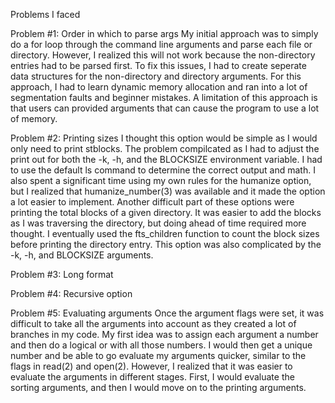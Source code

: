 Problems I faced

Problem #1: Order in which to parse args
My initial approach was to simply do a for loop through the command line arguments and parse each file or directory. However, I realized this will not work because the non-directory entries had to be parsed first. To fix this issues, I had to create seperate data structures for the non-directory and directory arguments. For this approach, I had to learn dynamic memory allocation and ran into a lot of segmentation faults and beginner mistakes. A limitation of this approach is that users can provided arguments that can cause the program to use a lot of memory.

Problem #2: Printing sizes
I thought this option would be simple as I would only need to print stblocks. The problem compilcated as I had to adjust the print out for both the -k, -h, and the BLOCKSIZE environment variable. I had to use the default ls command to determine the correct output and math. I also spent a significant time using my own rules for the humanize option, but I realized that humanize_number(3) was available and it made the option a lot easier to implement. Another difficult part of these options were printing the total blocks of a given directory. It was easier to add the blocks as I was traversing the directory, but doing ahead of time required more thought. I eventually used the fts_children function to count the block sizes before printing the directory entry. This option was also complicated by the -k, -h, and BLOCKSIZE arguments. 

Problem #3: Long format

Problem #4: Recursive option

Problem #5: Evaluating arguments
Once the argument flags were set, it was difficult to take all the arguments into account as they created a lot of branches in my code. My first idea was to assign each argument a number and then do a logical or with all those numbers. I would then get a unique number and be able to go evaluate my arguments quicker, similar to the flags in read(2) and open(2). However, I realized that it was easier to evaluate the arguments in different stages. First, I would evaluate the sorting arguments, and then I would move on to the printing arguments. 
